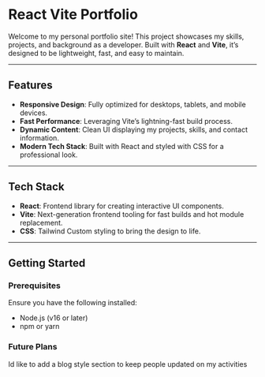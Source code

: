 # React Vite Portfolio  

Welcome to my personal portfolio site! This project showcases my skills, projects, and background as a developer. Built with **React** and **Vite**, it’s designed to be lightweight, fast, and easy to maintain.  

---

## Features  
- **Responsive Design**: Fully optimized for desktops, tablets, and mobile devices.  
- **Fast Performance**: Leveraging Vite’s lightning-fast build process.  
- **Dynamic Content**: Clean UI displaying my projects, skills, and contact information.  
- **Modern Tech Stack**: Built with React and styled with CSS for a professional look.  

---

## Tech Stack  
- **React**: Frontend library for creating interactive UI components.  
- **Vite**: Next-generation frontend tooling for fast builds and hot module replacement.  
- **CSS**: Tailwind Custom styling to bring the design to life.  

---

## Getting Started  

### Prerequisites  
Ensure you have the following installed:  
- Node.js (v16 or later)  
- npm or yarn  

### Future Plans
Id like to add a blog style section to keep people updated on my activities